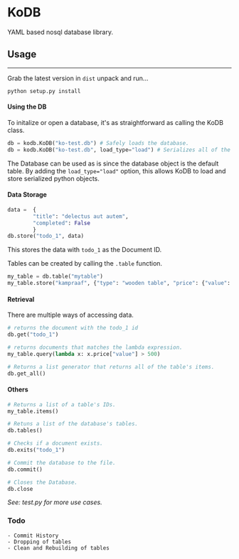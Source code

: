 # KoDB
YAML based nosql database library.

## Usage
---
Grab the latest version in `dist` unpack and run... 

```python setup.py install```

#### Using the DB

To initalize or open a database, it's as straightforward as calling the KoDB class.
```python
db = kodb.KoDB("ko-test.db") # Safely loads the database.
db = kodb.KoDB("ko-test.db", load_type="load") # Serializes all of the items in the database.
```
The Database can be used as is since the database object is the default table.
By adding the `load_type="load"` option, this allows KoDB to load and store serialized python objects.

#### Data Storage
```python
data = 	{
	    "title": "delectus aut autem",
	    "completed": False
	  	}
db.store("todo_1", data)	
```
This stores the data with `todo_1` as the Document ID.

Tables can be created by calling the `.table` function.
```python
my_table = db.table("mytable")
my_table.store("kampraaf", {"type": "wooden table", "price": {"value": 150, "currency": "EUR"}})
```

#### Retrieval
There are multiple ways of accessing data.
```python
# returns the document with the todo_1 id
db.get("todo_1")

# returns documents that matches the lambda expression.
my_table.query(lambda x: x.price["value"] > 500) 

# Returns a list generator that returns all of the table's items.
db.get_all()
```

#### Others
```python
# Returns a list of a table's IDs.
my_table.items()

# Retuns a list of the database's tables.
db.tables()

# Checks if a document exists.
db.exits("todo_1")

# Commit the database to the file.
db.commit()

# Closes the Database.
db.close
```

_See: test.py for more use cases._

### Todo
	- Commit History
	- Dropping of tables
	- Clean and Rebuilding of tables